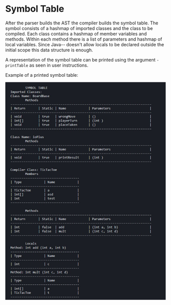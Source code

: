 # Symbol Table
After the parser builds the AST the compiler builds the symbol table. The symbol consists of a hashmap of imported classes and the class to be compiled. Each class contains a hashmap of member variables and methods. Within each method there is a list of parameters and hashmap of local variables. Since Java-- doesn't allow locals to be declared outside the initial scope this data structure is enough.

A representation of the symbol table can be printed using the argument ``-printTable`` as seen in user instructions. 

Example of a printed symbol table:

![alt text](SymbolTable.jpg)

